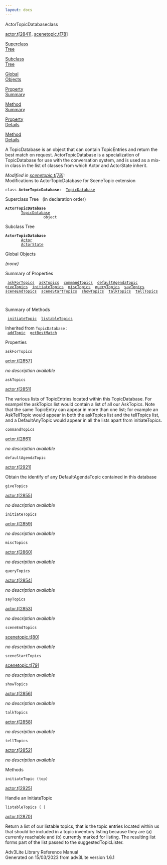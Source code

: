 ```yaml
---
layout: docs
---
```

<span class="title">ActorTopicDatabase</span><span class="type">class</span>

[actor.t](../file/actor.t.html)\[[2841](../source/actor.t.html#2841)\],
[scenetopic.t](../file/scenetopic.t.html)\[[78](../source/scenetopic.t.html#78)\]

[Superclass  
Tree](#_SuperClassTree_)

[Subclass  
Tree](#_SubClassTree_)

[Global  
Objects](#_ObjectSummary_)

[Property  
Summary](#_PropSummary_)

[Method  
Summary](#_MethodSummary_)

[Property  
Details](#_Properties_)

[Method  
Details](#_Methods_)

<div class="fdesc">

A TopicDatabase is an object that can contain TopicEntries and return
the best match on request. ActorTopicDatabase is a specialization of
TopicDatabase for use with the conversation system, and is used as a
mix-in class in the list of classes from which Actor and ActorState
inherit.

*Modified in
[scenetopic.t](../file/scenetopic.t.html)\[[78](../source/scenetopic.t.html#78)\]:*  
Modifications to ActorTopicDatabase for SceneTopic extension

`class `**`ActorTopicDatabase`**` :   `[`TopicDatabase`](../object/TopicDatabase.html)

</div>

<span id="_SuperClassTree_"></span>

<div class="mjhd">

<span class="hdln">Superclass Tree</span>   (in declaration order)

</div>

**`ActorTopicDatabase`**  
`         `[`TopicDatabase`](../object/TopicDatabase.html)  
`                 object`  
<span id="_SubClassTree_"></span>

<div class="mjhd">

<span class="hdln">Subclass Tree</span>  

</div>

**`ActorTopicDatabase`**  
`         `[`Actor`](../object/Actor.html)  
`         `[`ActorState`](../object/ActorState.html)  
<span id="_ObjectSummary_"></span>

<div class="mjhd">

<span class="hdln">Global Objects</span>  

</div>

*(none)* <span id="_PropSummary_"></span>

<div class="mjhd">

<span class="hdln">Summary of Properties</span>  

</div>

` `[`askForTopics`](#askForTopics)`  `[`askTopics`](#askTopics)`  `[`commandTopics`](#commandTopics)`  `[`defaultAgendaTopic`](#defaultAgendaTopic)`  `[`giveTopics`](#giveTopics)`  `[`initiateTopics`](#initiateTopics)`  `[`miscTopics`](#miscTopics)`  `[`queryTopics`](#queryTopics)`  `[`sayTopics`](#sayTopics)`  `[`sceneEndTopics`](#sceneEndTopics)`  `[`sceneStartTopics`](#sceneStartTopics)`  `[`showTopics`](#showTopics)`  `[`talkTopics`](#talkTopics)`  `[`tellTopics`](#tellTopics)`  `

` `

<span id="_MethodSummary_"></span>

<div class="mjhd">

<span class="hdln">Summary of Methods</span>  

</div>

` `[`initiateTopic`](#initiateTopic)`  `[`listableTopics`](#listableTopics)`  `

Inherited from `TopicDatabase` :  
` `[`addTopic`](../object/TopicDatabase.html#addTopic)`  `[`getBestMatch`](../object/TopicDatabase.html#getBestMatch)`  `

<span id="_Properties_"></span>

<div class="mjhd">

<span class="hdln">Properties</span>  

</div>

<span id="askForTopics"></span>

`askForTopics`

[actor.t](../file/actor.t.html)\[[2857](../source/actor.t.html#2857)\]

<div class="desc">

*no description available*

</div>

<span id="askTopics"></span>

`askTopics`

[actor.t](../file/actor.t.html)\[[2851](../source/actor.t.html#2851)\]

<div class="desc">

The various lists of TopicEntries located within this TopicDatabase. For
exampel the askTopics list would contain a list of all our AskTopics.
Note that the same TopicEntry can appear in more than one list; for
example an AskTellTopic would appear in both the askTopics list and the
tellTopics list, and a DefaultAnyTopic would appear in all the lists
apart from initiateTopics.

</div>

<span id="commandTopics"></span>

`commandTopics`

[actor.t](../file/actor.t.html)\[[2861](../source/actor.t.html#2861)\]

<div class="desc">

*no description available*

</div>

<span id="defaultAgendaTopic"></span>

`defaultAgendaTopic`

[actor.t](../file/actor.t.html)\[[2921](../source/actor.t.html#2921)\]

<div class="desc">

Obtain the identify of any DefaultAgendaTopic contained in this database

</div>

<span id="giveTopics"></span>

`giveTopics`

[actor.t](../file/actor.t.html)\[[2855](../source/actor.t.html#2855)\]

<div class="desc">

*no description available*

</div>

<span id="initiateTopics"></span>

`initiateTopics`

[actor.t](../file/actor.t.html)\[[2859](../source/actor.t.html#2859)\]

<div class="desc">

*no description available*

</div>

<span id="miscTopics"></span>

`miscTopics`

[actor.t](../file/actor.t.html)\[[2860](../source/actor.t.html#2860)\]

<div class="desc">

*no description available*

</div>

<span id="queryTopics"></span>

`queryTopics`

[actor.t](../file/actor.t.html)\[[2854](../source/actor.t.html#2854)\]

<div class="desc">

*no description available*

</div>

<span id="sayTopics"></span>

`sayTopics`

[actor.t](../file/actor.t.html)\[[2853](../source/actor.t.html#2853)\]

<div class="desc">

*no description available*

</div>

<span id="sceneEndTopics"></span>

`sceneEndTopics`

[scenetopic.t](../file/scenetopic.t.html)\[[80](../source/scenetopic.t.html#80)\]

<div class="desc">

*no description available*

</div>

<span id="sceneStartTopics"></span>

`sceneStartTopics`

[scenetopic.t](../file/scenetopic.t.html)\[[79](../source/scenetopic.t.html#79)\]

<div class="desc">

*no description available*

</div>

<span id="showTopics"></span>

`showTopics`

[actor.t](../file/actor.t.html)\[[2856](../source/actor.t.html#2856)\]

<div class="desc">

*no description available*

</div>

<span id="talkTopics"></span>

`talkTopics`

[actor.t](../file/actor.t.html)\[[2858](../source/actor.t.html#2858)\]

<div class="desc">

*no description available*

</div>

<span id="tellTopics"></span>

`tellTopics`

[actor.t](../file/actor.t.html)\[[2852](../source/actor.t.html#2852)\]

<div class="desc">

*no description available*

</div>

<span id="_Methods_"></span>

<div class="mjhd">

<span class="hdln">Methods</span>  

</div>

<span id="initiateTopic"></span>

`initiateTopic (top)`

[actor.t](../file/actor.t.html)\[[2925](../source/actor.t.html#2925)\]

<div class="desc">

Handle an InitiateTopic

</div>

<span id="listableTopics"></span>

`listableTopics ( )`

[actor.t](../file/actor.t.html)\[[2870](../source/actor.t.html#2870)\]

<div class="desc">

Return a list of our listable topics, that is the topic entries located
within us that should be included in a topic inventory listing because
they are (a) currently reachable and (b) currently marked for listing.
The resulting list forms part of the list passed to the
suggestedTopicLister.

</div>

<div class="ftr">

Adv3Lite Library Reference Manual  
Generated on 15/03/2023 from adv3Lite version 1.6.1

</div>
